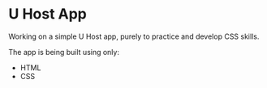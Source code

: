 # U Host App

Working on a simple U Host app, purely to practice and develop CSS skills.

The app is being built using only:

* HTML
* CSS
